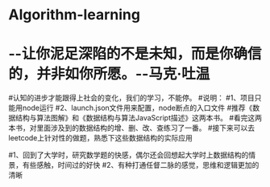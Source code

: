 # Algorithm-learning
 # --让你泥足深陷的不是未知，而是你确信的，并非如你所愿。--马克·吐温
  #认知的进步才能跟得上社会的变化，我们的学习，不能停。
#说明：
  #1、项目只能用node运行
  #2、launch.json文件用来配置，node断点的入口文件
#推荐《数据结构与算法图解》和《数据结构与算法JavaScript描述》这两本书。
#看完这两本书，对里面涉及到的数据结构的增、删、改、查练习了一番。
#接下来可以去leetcode上针对性的做题，熟悉下这些数据结构的实际应用

#1、回到了大学时，研究数学题的快感，偶尔还会回想起大学时上数据结构的情景，有些感触，时间过的好快
  #2、有种打通任督二脉的感觉，思维和逻辑更加的清晰
